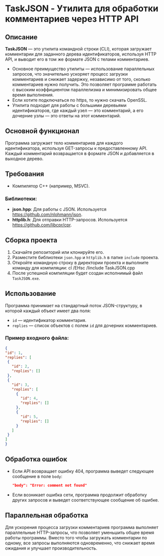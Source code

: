 # TaskJSON - Утилита для обработки комментариев через HTTP API

## Описание
**TaskJSON** — это утилита командной строки (CLI), которая загружает комментарии для заданного дерева идентификаторов, используя HTTP API, и выводит его в том же формате JSON с телами комментариев.

- Основное преимущество утилиты — использование параллельных запросов, что значительно ускоряет процесс загрузки комментариев и снижает задержку, независимо от того, сколько комментариев нужно получить. Это позволяет программе работать с высоким коэффициентом параллелизма и минимизировать общее время выполнения.
- Если хотите подключаться по https, то нужно скачать OpenSSL.
- Утилита подходит для работы с большими деревьями идентификаторов, где каждый узел — это комментарий, а его дочерние узлы — это ответы на этот комментарий.

## Основной функционал
Программа загружает тело комментариев для каждого идентификатора, используя GET-запросы к предоставленному API. Каждый комментарий возвращается в формате JSON и добавляется в выходное дерево.

## Требования
- Компилятор C++ (например, MSVC).

### Библиотеки:
- **json.hpp**: Для работы с JSON. Используется https://github.com/nlohmann/json.
- **httplib.h**: Для отправки HTTP-запросов. Используется https://github.com/libcpr/cpr.

## Сборка проекта
1. Скачайте репозиторий или клонируйте его.
2. Разместите библиотеки `json.hpp` и `httplib.h` в папке `include` проекта.
3. Откройте командную строку в директории проекта и выполните команду для компиляции: cl /EHsc /Iinclude TaskJSON.cpp
4. После успешной компиляции будет создан исполнимый файл `TaskJSON.exe`.

## Использование
Программа принимает на стандартный поток JSON-структуру, в которой каждый объект имеет два поля:
- `id` — идентификатор комментария.
- `replies` — список объектов с полем `id` для дочерних комментариев.

### Пример входного файла:
```json
{
"id": 1,
"replies": [
 {
   "id": 2,
   "replies": []
 },
 {
   "id": 3,
   "replies": [
     {
       "id": 4,
       "replies": []
     },
     {
       "id": 5,
       "replies": []
     }
   ]
 }
]
}
```
## Обработка ошибок

- Если API возвращает ошибку 404, программа выведет следующее сообщение в поле `body`:  
  ```json
  "body": "Error: comment not found"
- Если возникает ошибка сети, программа продолжит обработку других запросов и выведет соответствующее сообщение об ошибке.

## Параллельная обработка
Для ускорения процесса загрузки комментариев программа выполняет параллельные HTTP-запросы, что позволяет уменьшить общее время работы программы. Вместо того чтобы загружать комментарии по одному, все запросы выполняются одновременно, что снижает время ожидания и улучшает производительность.

